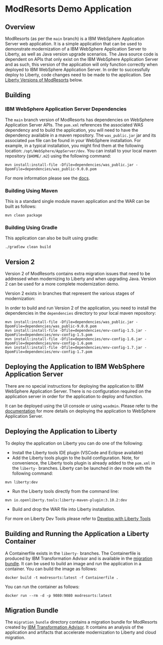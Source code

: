 # ModResorts Demo Application

## Overview
ModResorts (as per the `main` branch) is a IBM WebSphere Application Server web application. It is a simple application that can be used to demonstrate modernization of a IBM WebSphere Application Server to Liberty, as well as Java version upgrade scenarios.
The Java source code is dependent on APIs that only exist on the IBM WebSphere Application Server and as such, this version of the application will only function correctly when deployed to IBM WebSphere Application Server. In order to successfully deploy to Liberty, code changes need to be made to the application. See [Liberty Versions of ModResorts](#liberty-versions-of-modresorts) below.


## Building

### IBM WebSphere Application Server Dependencies
The `main` branch version of ModResorts has dependencies on WebSphere Application Server APIs. The `pom.xml` references the associated WAS dependency and to build the application, you will need to have the dependency available in a maven repository. The `was_public.jar` jar and its associated `pom` file can be found in your WebSphere installation. For example, in a typical installation, you might find them at the following location: `/opt/WebSphere/AppServer/dev`.
You can install to your local maven repository (`$HOME/.m2`) using the following command:

```
mvn install:install-file -Dfile=dependencies/was_public.jar -DpomFile=dependencies/was_public-9.0.0.pom
```

For more information please see the [docs](https://www.ibm.com/docs/en/wasdtfe?topic=environment-installing-server-apis-into-maven-repository).

### Building Using Maven
This is a standard single module maven application and the WAR can be built as follows:

```
mvn clean package
```


### Building Using Gradle
This application can also be built using gradle:

```
./gradlew clean build
```


## Version 2
Version 2 of ModResorts contains extra migration issues that need to be addressed when modernizing to Liberty and when upgrading Java. Version 2 can be used for a more complete modernization demo.

Version 2 exists in branches that represent the various stages of modernization:


In order to build and run Version 2 of the application, you need to install the dependencies in the `dependencies` directory to your local maven repository:

```
mvn install:install-file -Dfile=dependencies/was_public.jar -DpomFile=dependencies/was_public-9.0.0.pom
mvn install:install-file -Dfile=dependencies/env-config-1.5.jar -DpomFile=dependencies/env-config-1.5.pom
mvn install:install-file -Dfile=dependencies/env-config-1.6.jar -DpomFile=dependencies/env-config-1.6.pom
mvn install:install-file -Dfile=dependencies/env-config-1.7.jar -DpomFile=dependencies/env-config-1.7.pom
```

## Deploying the Application to IBM WebSphere Application Server
There are no special instructions for deploying the application to IBM WebSphere Application Server. There is no configuration required on the application server in order for the application to deploy and function.

It can be deployed using the UI console or using `wsadmin`.
Please refer to the [documentation](https://www.ibm.com/docs/en/was-nd/9.0.5?topic=applications-how-do-i-deploy) for more details on deploying the application to WebSphere Application Server.



## Deploying the Application to Liberty
To deploy the application on Liberty you can do one of the following:
- Install the Liberty tools IDE plugin (VSCode and Eclipse available)
- Add the Liberty tools plugin to the build configuration. Note, for convenience, the Liberty tools plugin is already added to the `pom.xml` in the `liberty-` branches. Liberty can be launched in dev mode with the following command:
```
mvn liberty:dev
```
- Run the Liberty tools directly from the command line:
```
mvn io.openliberty.tools:liberty-maven-plugin:3.10.2:dev
```
- Build and drop the WAR file into Liberty installation.

For more on Liberty Dev Tools please refer to [Develop with Liberty Tools](https://openliberty.io/docs/latest/develop-liberty-tools.html)

## Building and Running the Application a Liberty Container
A Containerfile exists in the `liberty-` branches. The Containerfile is produced by IBM Transformation Advisor and is available in the [migration bundle](#migration-bundle). It can be used to build an image and run the application in a container. You can build the image as follows:

```
docker build -t modresorts:latest -f Containerfile .
```

You can run the container as follows:

```
docker run --rm -d -p 9080:9080 modresorts:latest
```

## Migration Bundle
The `migration_bundle` directory contains a migration bundle for ModResorts created by [IBM Transformation Advisor](https://www.ibm.com/products/cloud-pak-for-applications/transformation-advisor). It contains an analysis of the application and artifacts that accelerate modernization to Liberty and cloud migration.

